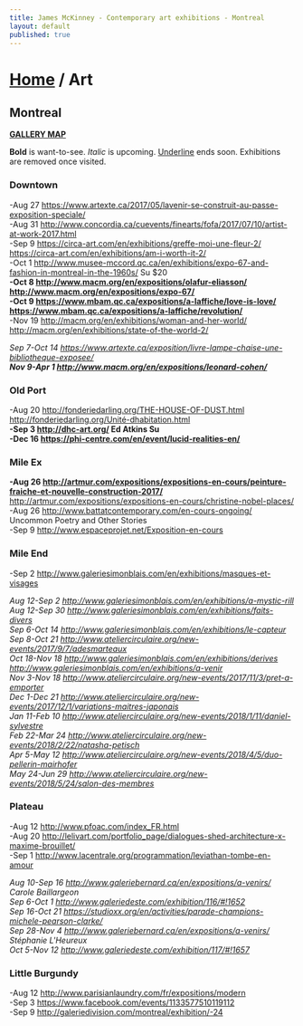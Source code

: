 ```yaml
---
title: James McKinney - Contemporary art exhibitions - Montreal
layout: default
published: true
---
```


# [Home](/) / Art

## Montreal

**[GALLERY MAP](https://www.google.com/maps/d/u/0/edit?mid=1pKDvWCvnInNN2igV2ruxxL_srzE)**

<span class="glyphicon glyphicon-info-sign" aria-hidden="true"></span> <strong>Bold</strong> is want-to-see. <em>Italic</em> is upcoming. <u>Underline</u> ends soon. Exhibitions are removed once visited.

### Downtown

-Aug 27 <https://www.artexte.ca/2017/05/lavenir-se-construit-au-passe-exposition-speciale/>  
-Aug 31 <http://www.concordia.ca/cuevents/finearts/fofa/2017/07/10/artist-at-work-2017.html>  
-Sep 9 <https://circa-art.com/en/exhibitions/greffe-moi-une-fleur-2/> <https://circa-art.com/en/exhibitions/am-i-worth-it-2/>  
-Oct 1 <http://www.musee-mccord.qc.ca/en/exhibitions/expo-67-and-fashion-in-montreal-in-the-1960s/> Su $20  
**-Oct 8 <http://www.macm.org/en/expositions/olafur-eliasson/> <http://www.macm.org/en/expositions/expo-67/>**  
**-Oct 9 <https://www.mbam.qc.ca/expositions/a-laffiche/love-is-love/> <https://www.mbam.qc.ca/expositions/a-laffiche/revolution/>**  
-Nov 19 <http://macm.org/en/exhibitions/woman-and-her-world/> <http://macm.org/en/exhibitions/state-of-the-world-2/>  

_Sep 7-Oct 14 <https://www.artexte.ca/exposition/livre-lampe-chaise-une-bibliotheque-exposee/>_  
_**Nov 9-Apr 1 <http://www.macm.org/en/expositions/leonard-cohen/>**_  

### Old Port

-Aug 20 <http://fonderiedarling.org/THE-HOUSE-OF-DUST.html> <http://fonderiedarling.org/Unité-dhabitation.html>  
**-Sep 3 <http://dhc-art.org/> Ed Atkins Su**  
**-Dec 16 <https://phi-centre.com/en/event/lucid-realities-en/>**  

### Mile Ex

**-Aug 26 <http://artmur.com/expositions/expositions-en-cours/peinture-fraiche-et-nouvelle-construction-2017/>** <http://artmur.com/expositions/expositions-en-cours/christine-nobel-places/>  
-Aug 26 <http://www.battatcontemporary.com/en-cours-ongoing/> Uncommon Poetry and Other Stories  
-Sep 9 <http://www.espaceprojet.net/Exposition-en-cours>  

### Mile End

-Sep 2 <http://www.galeriesimonblais.com/en/exhibitions/masques-et-visages>  

_Aug 12-Sep 2 <http://www.galeriesimonblais.com/en/exhibitions/a-mystic-rill>_  
_Aug 12-Sep 30 <http://www.galeriesimonblais.com/en/exhibitions/faits-divers>_  
_Sep 6-Oct 14 <http://www.galeriesimonblais.com/en/exhibitions/le-capteur>_  
_Sep 8-Oct 21 <http://www.ateliercirculaire.org/new-events/2017/9/7/adesmarteaux>_  
_Oct 18-Nov 18 <http://www.galeriesimonblais.com/en/exhibitions/derives> <http://www.galeriesimonblais.com/en/exhibitions/a-venir>_  
_Nov 3-Nov 18 <http://www.ateliercirculaire.org/new-events/2017/11/3/pret-a-emporter>_  
_Dec 1-Dec 21 <http://www.ateliercirculaire.org/new-events/2017/12/1/variations-maitres-japonais>_  
_Jan 11-Feb 10 <http://www.ateliercirculaire.org/new-events/2018/1/11/daniel-sylvestre>_  
_Feb 22-Mar 24 <http://www.ateliercirculaire.org/new-events/2018/2/22/natasha-petisch>_  
_Apr 5-May 12 <http://www.ateliercirculaire.org/new-events/2018/4/5/duo-pellerin-mairhofer>_  
_May 24-Jun 29 <http://www.ateliercirculaire.org/new-events/2018/5/24/salon-des-membres>_  

### Plateau

-Aug 12 <http://www.pfoac.com/index_FR.html>  
-Aug 20 <http://lelivart.com/portfolio_page/dialogues-shed-architecture-x-maxime-brouillet/>  
-Sep 1 <http://www.lacentrale.org/programmation/leviathan-tombe-en-amour>  

_Aug 10-Sep 16 <http://www.galeriebernard.ca/en/expositions/a-venirs/> Carole Baillargeon_  
_Sep 6-Oct 1 <http://www.galeriedeste.com/exhibition/116/#!1652>_  
_Sep 16-Oct 21 <https://studioxx.org/en/activities/parade-champions-michele-pearson-clarke/>_  
_Sep 28-Nov 4 <http://www.galeriebernard.ca/en/expositions/a-venirs/> Stéphanie L'Heureux_  
_Oct 5-Nov 12 <http://www.galeriedeste.com/exhibition/117/#!1657>_  

### Little Burgundy

-Aug 12 <http://www.parisianlaundry.com/fr/expositions/modern>  
-Sep 3 <https://www.facebook.com/events/1133577510119112>  
-Sep 9 <http://galeriedivision.com/montreal/exhibition/-24>  
